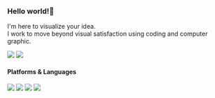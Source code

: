 ### Hello world!👋
<p>I'm here to visualize your idea.</br>I work to move beyond visual satisfaction using coding and computer graphic.</p>
 <a href="https://youngishere.netlify.app/" target="_blank"><img src="https://img.shields.io/badge/Hompage-DD0B78?style=flat-square&logo=GitHub%20Sponsors&logoColor=white"/></a>
  <a href="https://www.linkedin.com/in/hyangyoung/" target="_blank"><img src="https://img.shields.io/badge/Young-0A66C2?style=flat-square&logo=Linkedin&logoColor=white"/></a>

#### Platforms & Languages
<p>
<img src="https://img.shields.io/badge/Python-3776AB?style=flat-square&logo=Python&logoColor=white"/>
<img src="https://img.shields.io/badge/Django-092E20?style=flat-square&logo=Django&logoColor=white"/>
<img src="https://img.shields.io/badge/PHP-777BB4?style=flat-square&logo=PHP&logoColor=white"/>
<img src="https://img.shields.io/badge/WordPress-21759B?style=flat-square&logo=WordPress&logoColor=white"/>


